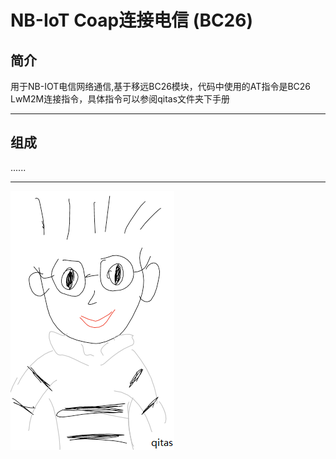 ﻿
# NB-IoT Coap连接电信 (BC26) 

## 简介

用于NB-IOT电信网络通信,基于移远BC26模块，代码中使用的AT指令是BC26 LwM2M连接指令，具体指令可以参阅qitas文件夹下手册


---

## 组成

......

---

[![sites](qitas/qitas.png)](http://www.qitas.cn)
